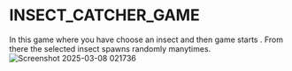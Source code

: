 # INSECT_CATCHER_GAME
In this game where you have choose an insect and then game starts . From there the selected insect spawns randomly manytimes.
![Screenshot 2025-03-08 021736](https://github.com/user-attachments/assets/c3364174-c119-4142-9c54-514ef0c166e4)
